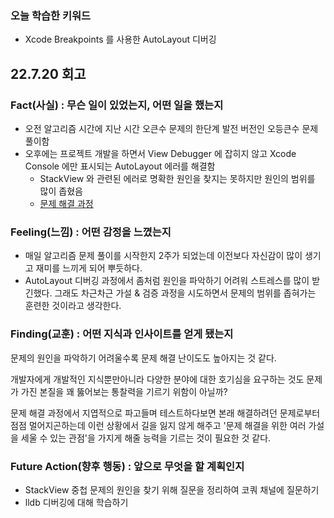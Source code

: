 ### 오늘 학습한 키워드

- Xcode Breakpoints 를 사용한 AutoLayout 디버깅

## 22.7.20 회고

### Fact(사실) : 무슨 일이 있었는지, 어떤 일을 했는지

- 오전 알고리즘 시간에 지난 시간 오큰수 문제의 한단계 발전 버전인 오등큰수 문제 풀이함
- 오후에는 프로젝트 개발을 하면서 View Debugger 에 잡히지 않고 Xcode Console 에만 표시되는 AutoLayout 에러를 해결함
  - StackView 와 관련된 에러로 명확한 원인을 찾지는 못하지만 원인의 범위를 많이 좁혔음
  - [문제 해결 과정](https://github.com/SongTaehwan/VocalTreatMent/wiki/StackView-%EC%A4%91%EC%B2%A9-%EC%8B%9C-Constraint-%EB%A7%9D%EA%B0%80%EC%A7%80%EB%8A%94-%EB%AC%B8%EC%A0%9C)

### Feeling(느낌) : 어떤 감정을 느꼈는지

- 매일 알고리즘 문제 풀이를 시작한지 2주가 되었는데 이전보다 자신감이 많이 생기고 재미를 느끼게 되어 뿌듯하다.
- AutoLayout 디버깅 과정에서 좀처럼 원인을 파악하기 어려워 스트레스를 많이 받긴했다. 그래도 차근차근 가설 & 검증 과정을 시도하면서 문제의 범위를 좁혀가는 훈련한 것이라고 생각한다.

### Finding(교훈) : 어떤 지식과 인사이트를 얻게 됐는지

문제의 원인을 파악하기 어려울수록 문제 해결 난이도도 높아지는 것 같다.

개발자에게 개발적인 지식뿐만아니라 다양한 분야에 대한 호기심을 요구하는 것도 문제가 가진 본질을 꽤 뚫어보는 통찰력을 기르기 위함이 아닐까?

문제 해결 과정에서 지엽적으로 파고들며 테스트하다보면 본래 해결하려던 문제로부터 점점 멀어지곤하는데 이런 상황에서 길을 잃지 않게 해주고 '문제 해결을 위한 여러 가설을 세울 수 있는 관점'을 가지게 해줄 능력을 기르는 것이 필요한 것 같다.

### Future Action(향후 행동) : 앞으로 무엇을 할 계획인지

- StackView 중첩 문제의 원인을 찾기 위해 질문을 정리하여 코쿼 채널에 질문하기
- lldb 디버깅에 대해 학습하기

